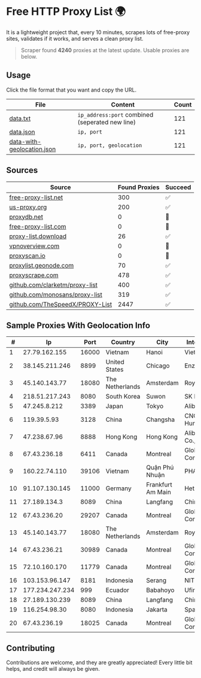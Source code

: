 
# Free HTTP Proxy List 🌍

It is a lightweight project that, every 10 minutes, scrapes lots of free-proxy sites, validates if it works, and serves a clean proxy list.


> Scraper found **4240** proxies at the latest update. Usable proxies are below.

## Usage

Click the file format that you want and copy the URL.


|File|Content|Count|
|----|-------|-----|
|[data.txt](https://raw.githubusercontent.com/themiralay/Proxy-List-World/master/data.txt)|`ip_address:port` combined (seperated new line)|121|
|[data.json](https://raw.githubusercontent.com/themiralay/Proxy-List-World/master/data.json)|`ip, port`|121|
|[data-with-geolocation.json](https://raw.githubusercontent.com/themiralay/Proxy-List-World/master/data-with-geolocation.json)|`ip, port, geolocation`|121|

## Sources

|Source|Found Proxies|Succeed|
|------|-------------|-------|
|[free-proxy-list.net](https://free-proxy-list.net)|300|✅|
|[us-proxy.org](https://www.us-proxy.org)|200|✅|
|[proxydb.net](http://proxydb.net)|0|🚫|
|[free-proxy-list.com](https://free-proxy-list.com/?page=&port=&type%5B%5D=http&type%5B%5D=https&up_time=0&search=Search)|0|🚫|
|[proxy-list.download](https://www.proxy-list.download/HTTP)|26|✅|
|[vpnoverview.com](https://vpnoverview.com/privacy/anonymous-browsing/free-proxy-servers)|0|🚫|
|[proxyscan.io](https://www.proxyscan.io)|0|🚫|
|[proxylist.geonode.com](https://proxylist.geonode.com/api/proxy-list?limit=300&page=1&sort_by=lastChecked&sort_type=desc&protocols=http,https)|70|✅|
|[proxyscrape.com](https://api.proxyscrape.com/v2/?request=displayproxies&protocol=http&timeout=10000&country=all&ssl=all&anonymity=all)|478|✅|
|[github.com/clarketm/proxy-list](https://raw.githubusercontent.com/clarketm/proxy-list/master/proxy-list-raw.txt)|400|✅|
|[github.com/monosans/proxy-list](https://raw.githubusercontent.com/monosans/proxy-list/main/proxies/http.txt)|319|✅|
|[github.com/TheSpeedX/PROXY-List](https://raw.githubusercontent.com/TheSpeedX/PROXY-List/master/http.txt)|2447|✅|


## Sample Proxies With Geolocation Info

|#|Ip|Port|Country|City|Internet Service Provider|
|-|--|----|-------|----|-------------------------|
|1|27.79.162.155|16000|Vietnam|Hanoi|Viettel Corporation|
|2|38.145.211.246|8899|United States|Chicago|Enzu Inc|
|3|45.140.143.77|18080|The Netherlands|Amsterdam|RoyaleHosting BV|
|4|218.51.217.243|8080|South Korea|Suwon|SK Broadband Co Ltd|
|5|47.245.8.212|3389|Japan|Tokyo|Alibaba Cloud LLC|
|6|119.39.5.93|3128|China|Changsha|CNC Group CHINA169 Hunan Province Network|
|7|47.238.67.96|8888|Hong Kong|Hong Kong|Alibaba (US) Technology Co., Ltd.|
|8|67.43.236.18|6411|Canada|Montreal|GloboTech Communications|
|9|160.22.74.110|39106|Vietnam|Quận Phú Nhuận|PHANHUUBAOSOLUTIONS|
|10|91.107.130.145|11000|Germany|Frankfurt Am Main|Hetzner Online AG|
|11|27.189.134.3|8089|China|Langfang|Chinanet|
|12|67.43.236.20|29207|Canada|Montreal|GloboTech Communications|
|13|45.140.143.77|18080|The Netherlands|Amsterdam|RoyaleHosting BV|
|14|67.43.236.21|30989|Canada|Montreal|GloboTech Communications|
|15|72.10.160.170|11779|Canada|Montreal|GloboTech Communications|
|16|103.153.96.147|8181|Indonesia|Serang|NITNET|
|17|177.234.247.234|999|Ecuador|Babahoyo|Ufinet Panama S.A.|
|18|27.189.130.239|8089|China|Langfang|Chinanet|
|19|116.254.98.30|8080|Indonesia|Jakarta|SpaceX Starlink|
|20|67.43.236.19|18025|Canada|Montreal|GloboTech Communications|



## Contributing

Contributions are welcome, and they are greatly appreciated! Every
little bit helps, and credit will always be given.

